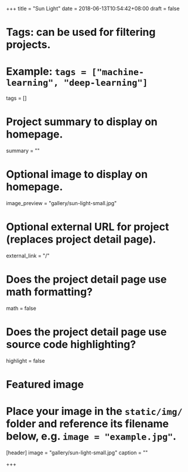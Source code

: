+++
title = "Sun Light"
date = 2018-06-13T10:54:42+08:00
draft = false

# Tags: can be used for filtering projects.
# Example: `tags = ["machine-learning", "deep-learning"]`
tags = []

# Project summary to display on homepage.
summary = ""

# Optional image to display on homepage.
image_preview = "gallery/sun-light-small.jpg"

# Optional external URL for project (replaces project detail page).
external_link = "/"

# Does the project detail page use math formatting?
math = false

# Does the project detail page use source code highlighting?
highlight = false

# Featured image
# Place your image in the `static/img/` folder and reference its filename below, e.g. `image = "example.jpg"`.
[header]
image = "gallery/sun-light-small.jpg"
caption = ""

+++
